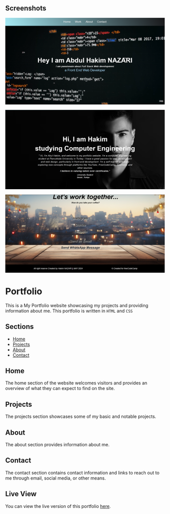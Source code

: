 ## Screenshots
![Portfolio home page](https://github.com/Hakim-CS/hakim-cs.github.io/blob/main/images/home%20page.png)

![About page](https://github.com/Hakim-CS/hakim-cs.github.io/blob/main/images/about.png)

![Contact page](https://github.com/Hakim-CS/hakim-cs.github.io/blob/main/images/contact.png)



# Portfolio

This is a My Portfolio website showcasing my projects and providing information about me.
This portfolio is written in `HTML` and `CSS`

## Sections

- [Home](#home)
- [Projects](#projects)
- [About](#about)
- [Contact](#contact)

## Home

The home section of the website welcomes visitors and provides an overview of what they can expect to find on the site.

## Projects

The projects section showcases some of my basic and notable projects.

## About

The about section provides information about me.

## Contact

The contact section contains contact information and links to reach out to me through email, social media, or other means.

## Live View

You can view the live version of this portfolio [here](https://hakim-cs.github.io).

